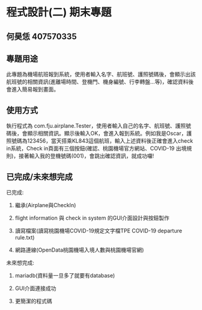 # 程式設計(二) 期末專題
## 何昊恁 407570335

## 專題用途
此專題為機場航班報到系統，使用者輸入名字、航班號、護照號碼後，會顯示出該航班號的相關資訊(進離場時間、登機門、機身編號、行李轉盤...等)，確認資料後會進入簡易報到畫面。


## 使用方式
執行程式為 com.fju.airplane.Tester，使用者輸入自己的名字、航班號、護照號碼後，會顯示相關資訊。顯示後輸入OK，會進入報到系統。例如我是Oscar，護照號碼為123456，當天搭乘KL843這個航班，輸入上述資料後正確會進入check in系統，Check in頁面有三個按鈕(確認、桃園機場官方網站、COVID-19 出境規則)，接著輸入我的登機號碼(001)，會跳出確認資訊，就成功囉!

## 已完成/未來想完成

已完成: 

1. 繼承(Airplane與CheckIn)

2. flight information 與 check in system 的GUI介面設計與按鈕製作 

3. 讀寫檔案(讀寫桃園機場COVID-19規定文字檔TPE COVID-19 departure rule.txt)

4. 網路連線(OpenData桃園機場入境人數與桃園機場官網)

未來想完成:
1. mariadb(資料量一旦多了就要有database)

2. GUI介面連接成功

3. 更簡潔的程式碼